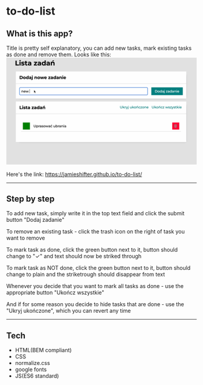 # to-do-list

## What is this app?

Title is pretty self explanatory, you can add new tasks, mark existing tasks as done and remove them.
Looks like this:
![To-Do-List](/images/instruction.gif "To-Do-List instruction")


Here's the link: https://jamieshifter.github.io/to-do-list/

***

## Step by step

To add new task, simply write it in the top text field and click the submit button "Dodaj zadanie"

To remove an existing task - click the trash icon on the right of task you want to remove

To mark task as done, click the green button next to it, button should change to "✓" and text should now be striked through

To mark task as NOT done, click the green button next to it, button should change to plain and the striketrough should disappear from text

Whenever you decide that you want to mark all tasks as done - use the appropriate button "Ukończ wszystkie"

And if for some reason you decide to hide tasks that are done - use the "Ukryj ukończone", which you can revert any time

***

## Tech

- HTML(BEM compliant)
- CSS
- normalize.css
- google fonts
- JS(ES6 standard)